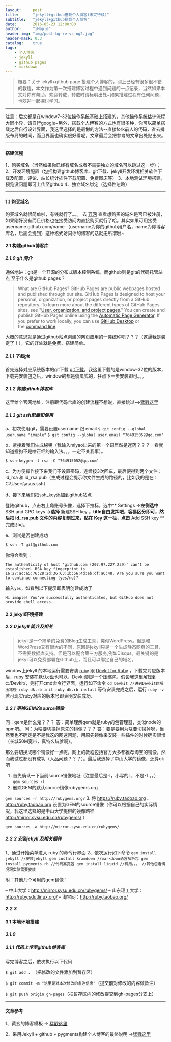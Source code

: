 ```yaml
---
layout:     post
title:      "jekyll+github搭载个人博客(未完待续)"
subtitle:   "jekyll+github搭载个人博客"
date:       2016-05-23 12:00:00
author:     "iMaple"
header-img: "img/post-bg-re-vs-ng2.jpg"
header-mask: 0.3
catalog:    true
tags:
    - 个人博客
    - jekyll 
    - github pages
    - markdown
---
```


>概要：关于 jekyll+github page 搭建个人博客的，网上已经有很多很不错的教程，本文作为第一次搭建博客过程中遇到问题的一点记录，当然如果本文对你有帮助，欢迎转载，转载时请标明出处~如果搭建过程有任何问题，也欢迎一起探讨学习。

***
注意：后文都是在window7-32位操作系统基础上搭建的，其他操作系统估计流程大同小异，请自行google~另外，搭载个人博客的方式也有很多种，你可以简单搭载之后自行设计界面，我这里选择的是最懒的方法--直接fork前人的代码，省去排版布局的时间，而且界面也确实很好看呢，文章最后会把参考的文章出处贴出来。
***

#### 搭建流程

1、购买域名（当然如果你已经有域名或者不需要独立的域名可以跳过这一步）；
2、开发环境配置（包括构建github博客库、git下载、jekyll开发环境相关软件下载及配置，评论、站长统计插件下载配置、免费图床等）
3、本地测试环境搭建，预览没问题即可上传至github
4、独立域名绑定（选择性忽略）

***

#### 1.1 购买域名

购买域名就很简单啦，有钱就行了。。。
去 [万网](https://wanwang.aliyun.com/)  查看想购买的域名是否已被注册，如果刚好没有而且价格也在接受访问内直接购买就行了哈。其实如果可用接受 username.github.com/name （username为你的github用户名，name为你博客库名，后面会提到）这种格式访问你的博客的话就无所谓啦~

#### 2.1 构建github博客库

##### 2.1.0 git 简介

通俗地讲：git是一个开源的分布式版本控制系统，而github则是git的代码托管站点
至于什么是github pages？
>What are GitHub Pages?
GitHub Pages are public webpages hosted and published through our site.
GitHub Pages is designed to host your personal, organization, or project pages directly from a GitHub repository. To learn more about the different types of GitHub Pages sites, see "[User, organization, and project pages](https://help.github.com/articles/user-organization-and-project-pages/)."
You can create and publish GitHub Pages online using the [Automatic Page Generator](https://help.github.com/articles/creating-pages-with-the-automatic-generator). If you prefer to work locally, you can use [GitHub Desktop](http://desktop.github.com/) or the [command line](https://help.github.com/articles/adding-an-existing-project-to-github-using-the-command-line).

大概的意思就是通过github站点创建的网页应用的一类统称吧？？？（这逼我是装定了！），它的好处就是免费、搭建简单。

##### 2.1.1 下载git

首先选择对应系统版本的git下载 [git下载](https://git-scm.com/download)，我这里下载的是window-32位的版本，下载完安装包之后，window的都是傻瓜式的，狂点下一步安装即可。。。
##### 2.1.2 构建github博客库
这里给个官网地址，注册跟代码仓库的创建流程不想说，直接跳过-->[猛戳这里](https://github.com/)

##### 2.1.3 git ssh配置和使用

a、初次使用git，需要设置username 跟 email
`$ git config --global user.name "imaple"`
`$ git config --global user.email "764915052@qq.com"`

b、紧接着我们生成秘钥（我输入miyao出来的第一个词居然是迷药？？？一看就知道搜狗不是啥正经的输入法。。。一定不关我事）。

`$ ssh-keygen -t rsa -C "764915052@qq.com"`

c、为方便操作接下来我们不设置密码，连续按3次回车，最后便得到两个文件：id_rsa 和 id_rsa.pub（生成过程会提示你文件生成的路径的，比如我的是在：C:\Users\asus\.ssh）

d、接下来我们把ssh_key添加到github站点

登陆github，点击右上角账号头像，选择下拉标，选中** Settings **->左侧选中** SSH and GPG keys **->选择** 新建SSH key **，title自由发挥吧，容易区分即可，然后把 id_rsa.pub 文件的内容复制过来，贴在 Key 这一栏，点击** Add SSH key ** 完成即可。

e、测试是否创建成功

`$ ssh -T git@github.com`

你将会看到：

`The authenticity of host 'github.com (207.97.227.239)' can't be established. RSA key fingerprint is 16:27:ac:a5:76:28:2d:36:63:1b:56:4d:eb:df:a6:48. Are you sure you want to continue connecting (yes/no)?`

输入`yes`，如看到以下提示即表明创建成功了

`Hi imaple! You've successfully authenticated, but GitHub does not provide shell access.`

#### 2.2 jekyll环境搭建

##### 2.2.0 jekyll 简介及相关

>jekyll是一个简单的免费的Blog生成工具，类似WordPress。但是和WordPress又有很大的不同，原因是jekyll只是一个生成静态网页的工具，不需要数据库支持。但是可以配合第三方服务,例如Disqus。最关键的是jekyll可以免费部署在Github上，而且可以绑定自己的域名。

window上jekyll 的本地运行需要安装 [ruby](https://www.ruby-lang.org/zh_cn/downloads/) 跟 [Devkit for Ruby](https://github.com/oneclick/rubyinstaller/downloads/) ，下载完对应版本后，ruby 安装在默认c盘也可以，Devkit则是一个压缩包，假设我这里解压到c:/Devkit/，则打开cmd命令行界面，运行如下命令
`
cd Devkit //进到Devkit的解压路径
ruby dk.rb init
ruby dk.rb install
`
等待安装完成之后，运行 `ruby -v` 若可现实ruby对应的版本号即表明安装成功.

##### 2.2.1 更换GEM的source镜像

问：gem是什么鬼？？？
答：简单理解gem就是ruby的包管理器，类似node的npm吧。
问：为啥要切换掉原先的镜像？？？
答：要是要用为啥要切换掉呀，当然我也不确定是不是我这的网速问题，用原先镜像来安装一些插件的时候确实很慢（长城50M宽带，真特么坑爹啊）。

那么要切换成哪个镜像好一点呢，网上的教程包括官方大多都推荐淘宝的镜像，然而我试过都没有成功（人品问题？？？）。最后我选择了中山大学的镜像，还算ok吧

1. 首先确认一下当前source镜像地址（注意最后是-l，小写的L，不是-1.。。）
`gem sources -l`
2. 删除GEM的默认source镜像rubygems.org

`gem sources -r http://rubygems.org/`
3. 将 https://ruby.taobao.org 、http://ruby.taobao.org 设置为GEM的source镜像（你可以根据自己的实际情况，我这里选择的是中山大学提供的镜像路径 http://mirror.sysu.edu.cn/rubygems/ ）

`gem sources -a http://mirror.sysu.edu.cn/rubygems/`

##### 2.2.2 安装jekyll 及相关插件

1、通过开始菜单进入 ruby 的命令行界面
2、依次运行如下命令
`
gem install jekyll //安装jekyll
gem install kramdown //markdown语言解析包
gem install pygments.rb //代码高亮包
gem install liquid //有用。。。
//其他包看情况跟实际需要安装
`

附：其他几个可用的gem镜像：

– 中山大学：http://mirror.sysu.edu.cn/rubygems/
– 山东理工大学：http://ruby.sdutlinux.org/
– 淘宝网：http://ruby.taobao.org/

##### 2.2.3 

#### 3.1 本地环境搭建

##### 3.1.0

##### 3.1.1 代码上传至github博客库

写完博客之后，依次执行以下代码

`$ git add . `（把修改的文件添加到暂存区）

`$ git commit -m "这里是对本次修改的备注信息"`（提交前对修改的内容做备注）

`$ git push origin gh-pages`（把暂存区内的修改提交到gh-pages分支上）


***

#### 文章参考

1、黄玄的博客模板 -> [猛戳这里](https://github.com/Huxpro/huxpro.github.io/blob/master/README.zh.md)

2、采用Jekyll + github + pygments构建个人博客的最终说明 ->[猛戳这里](http://www.jianshu.com/p/609e1197754c)